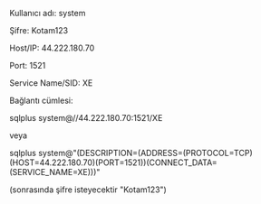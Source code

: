 Kullanıcı adı: system

Şifre: Kotam123

Host/IP: 44.222.180.70

Port: 1521

Service Name/SID: XE

Bağlantı cümlesi:

sqlplus system@//44.222.180.70:1521/XE

veya

sqlplus system@"(DESCRIPTION=(ADDRESS=(PROTOCOL=TCP)(HOST=44.222.180.70)(PORT=1521))(CONNECT_DATA=(SERVICE_NAME=XE)))"

(sonrasında şifre isteyecektir "Kotam123")